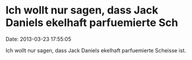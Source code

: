 Ich wollt nur sagen, dass Jack Daniels ekelhaft parfuemierte Sch
================================================================

Date: 2013-03-23 17:55:05

Ich wollt nur sagen, dass Jack Daniels ekelhaft parfuemierte Scheisse
ist.
